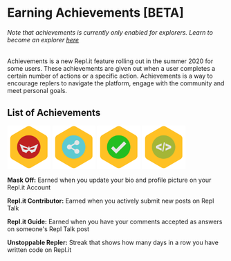 # Earning Achievements [BETA]

###### Note that achievements is currently only enabled for explorers.  Learn to become an explorer [here](https://repl.it/talk/announcements/Become-an-Explorer/6180)

Achievements is a new Repl.it feature rolling out in the summer 2020 for some users. These achievements are given out when a user completes a certain number of actions or a specific action. Achievements is a way to encourage replers to navigate the platform, engage with the community and meet personal goals.

## List of Achievements

<img src="../static/images/achievements/mask-off.png" style=" width: 100px;" />
<img src="../static/images/achievements/contributor.png" style=" width: 100px;" />
<img src="../static/images/achievements/guide.png" style=" width: 100px;" />
<img src="../static/images/achievements/unstoppable.png" style=" width: 100px;" />
  
**Mask Off:** Earned when you update your bio and profile picture on your Repl.it Account

**Repl.it Contributor:** Earned when you actively submit new posts on Repl Talk

**Repl.it Guide:** Earned when you have your comments accepted as answers on someone's Repl Talk post

**Unstoppable Repler:** Streak that shows how many days in a row you have written code on Repl.it

